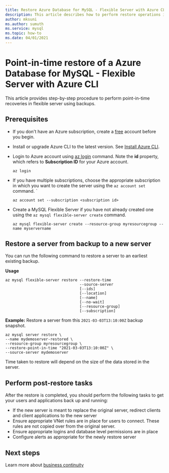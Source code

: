```yaml
---
title: Restore Azure Database for MySQL - Flexible Server with Azure CLI
description: This article describes how to perform restore operations in Azure Database for MySQL through the Azure CLI.
author: mksuni
ms.author: sumuth
ms.service: mysql
ms.topic: how-to
ms.date: 04/01/2021
---
```


# Point-in-time restore of a Azure Database for MySQL - Flexible Server with Azure CLI

This article provides step-by-step procedure to perform point-in-time recoveries in flexible server using backups.

## Prerequisites
- If you don't have an Azure subscription, create a [free](https://azure.microsoft.com/free/) account before you begin.
- Install or upgrade Azure CLI to the latest version. See [Install Azure CLI](/cli/azure/install-azure-cli).
-  Login to Azure account using [az login](/cli/azure/reference-index#az_login) command. Note the **id** property, which refers to **Subscription ID** for your Azure account.

    ```azurecli-interactive
    az login
    ````

- If you have multiple subscriptions, choose the appropriate subscription in which you want to create the server using the ```az account set``` command.
`
    ```azurecli
    az account set --subscription <subscription id>
    ```

- Create a MySQL Flexible Server if you have not already created one using the ```az mysql flexible-server create``` command.

    ```azurecli
    az mysql flexible-server create --resource-group myresourcegroup --name myservername
    ```

## Restore a server from backup to a new server

You can run the following command to restore a server to an earliest existing backup.

**Usage**
```azurecli
az mysql flexible-server restore --restore-time
                                 --source-server
                                 [--ids]
                                 [--location]
                                 [--name]
                                 [--no-wait]
                                 [--resource-group]
                                 [--subscription]
```

**Example:**
Restore a server from this ```2021-03-03T13:10:00Z``` backup snapshot.

```azurecli
az mysql server restore \
--name mydemoserver-restored \
--resource-group myresourcegroup \
--restore-point-in-time "2021-03-03T13:10:00Z" \
--source-server mydemoserver
```
Time taken to restore will depend on the size of the data stored in the server.

## Perform post-restore tasks
After the restore is completed, you should perform the following tasks to get your users and applications back up and running:

- If the new server is meant to replace the original server, redirect clients and client applications to the new server
- Ensure appropriate VNet rules are in place for users to connect. These rules are not copied over from the original server.
- Ensure appropriate logins and database level permissions are in place
- Configure alerts as appropriate for the newly restore server

## Next steps
Learn more about [business continuity](concepts-business-continuity.md)

